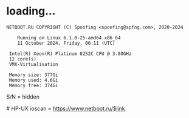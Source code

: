 # loading...
```
NETBOOT.RU COPYRIGHT (C) Spoofing <spoofing@spfng.com>, 2020-2024

	Running on Linux 6.1.0-25-amd64 x86_64
	11 October 2024, Friday, 06:11 (UTC)

 Intel(R) Xeon(R) Platinum 8252C CPU @ 3.80GHz
 12 core(s)
 VMX-Virtualisation

 Memory size: 377Gi
 Memory used: 4.6Gi
 Memory free: 374Gi
```
S/N = hidden

\# HP-UX ioscan = https://www.netboot.ru/$link
